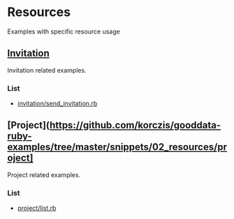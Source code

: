 # Resources

Examples with specific resource usage

## [Invitation](https://github.com/korczis/gooddata-ruby-examples/tree/master/snippets/02_resources/invitation)

Invitation related examples.

### List

- [invitation/send_invitation.rb](https://github.com/korczis/gooddata-ruby-examples/blob/master/snippets/02_resources/invitation/send_invitation.rb)

## [Project](https://github.com/korczis/gooddata-ruby-examples/tree/master/snippets/02_resources/project]

Project related examples. 

### List

- [project/list.rb](https://github.com/korczis/gooddata-ruby-examples/blob/master/snippets/02_resources/project/project_list.rb)
